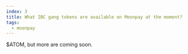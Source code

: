 ```yaml
---
index: 3
title: What IBC gang tokens are available on Moonpay at the moment?
tags: 
  - moonpay
---
```


$ATOM, but more are coming soon.
